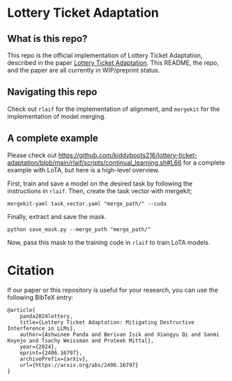 # Lottery Ticket Adaptation

## What is this repo?

This repo is the official implementation of Lottery Ticket Adaptation, described in the paper [Lottery Ticket Adaptation](https://arxiv.org/abs/2406.16797). This README, the repo, and the paper are all currently in WIP/preprint status. 

## Navigating this repo

Check out `rlaif` for the implementation of alignment, and `mergekit` for the implementation of model merging.

## A complete example

Please check out https://github.com/kiddyboots216/lottery-ticket-adaptation/blob/main/rlaif/scripts/continual_learning.sh#L66 for a complete example with LoTA, but here is a high-level overview.

First, train and save a model on the desired task by following the instructions in `rlaif`. Then, create the task vector with mergekit;

`mergekit-yaml task_vector.yaml "merge_path/" --cuda`

Finally, extract and save the mask. 

`python save_mask.py --merge_path "merge_path/"`

Now, pass this mask to the training code in `rlaif` to train LoTA models. 

# Citation
If our paper or this repository is useful for your research, you can use the following BibTeX entry:

    @article{
        panda2024lottery,
        title={Lottery Ticket Adaptation: Mitigating Destructive Interference in LLMs},
        author={Ashwinee Panda and Berivan Isik and Xiangyu Qi and Sanmi Koyejo and Tsachy Weissman and Prateek Mittal},
        year={2024},
        eprint={2406.16797},
        archivePrefix={arXiv},
        url={https://arxiv.org/abs/2406.16797}
    }
